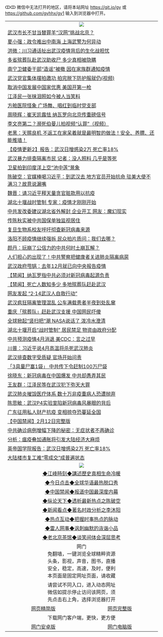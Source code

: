 ↀↀ 微信中无法打开的地区，请将本站网址 https://git.io/gy 或 https://github.com/gyhhx/gy1 输入到浏览器中打开。 

 <table>

  <tr>
    <td colspan="2" align=center><img src="https://cdn.jsdelivr.net/gh/gyoupiodf/im1/20190822-2.jpg"></td>
 </tr>
<tr><td colspan="2" align="left"><a href="https://xball.casa/oo.aspx?name=c1130110&key=eqxowaguscvmxdgc&from=gy">武汉市长不甘当替罪羊“汉网”挑战北京？</a></td></tr>
<tr><td colspan="2" align="left"><a href="https://xball.casa/oo.aspx?name=c1130086&key=eqxowaguscvmxdgc&from=gy">夏小强：政令难出中南海 上海武警为何异动</a></td></tr>
<tr><td colspan="2" align="left"><a href="https://xball.casa/oo.aspx?name=c1130043&key=eqxowaguscvmxdgc&from=gy">洪微：川习通话扯出武汉疫情背后的生化战担忧</a></td></tr>
<tr><td colspan="2" align="left"><a href="https://xball.casa/oo.aspx?name=c1129981&key=eqxowaguscvmxdgc&from=gy">多省殡葬队赴武汉助收尸 多少真相被隐瞒</a></td></tr>
<tr><td colspan="2" align="left"><a href="https://xball.casa/oo.aspx?name=c1129983&key=eqxowaguscvmxdgc&from=gy">南宁卫健委干部“造谣”被撤 因在家族群通知疫情</a></td></tr>
<tr><td colspan="2" align="left"><a href="https://xball.casa/oo.aspx?name=c1130089&key=eqxowaguscvmxdgc&from=gy">武汉党官集体摆拍邀功 拍完脱下防护服就仍(视频)</a></td></tr>
<tr><td colspan="2" align="left"><a href="https://xball.casa/oo.aspx?name=c1130084&key=eqxowaguscvmxdgc&from=gy">取消中国发展中国家优惠 美国开第一枪</a></td></tr>
<tr><td colspan="2" align="left"><a href="https://xball.casa/oo.aspx?name=c1130129&key=eqxowaguscvmxdgc&from=gy">江泽民一张抹泪照如今被人当笑料</a></td></tr>
<tr><td colspan="2" align="left"><a href="https://xball.casa/oo.aspx?name=c1130062&key=eqxowaguscvmxdgc&from=gy">方舱医院怪象 广场舞、唱红到临时党支部</a></td></tr>
<tr><td colspan="2" align="left"><a href="https://xball.casa/oo.aspx?name=c1130063&key=eqxowaguscvmxdgc&from=gy">周晓辉：崔天凯露怯  纳瓦罗向北京传重磅信号</a></td></tr>
<tr><td colspan="2" align="left"><a href="https://xball.casa/oo.aspx?name=c1130115&key=eqxowaguscvmxdgc&from=gy">李文亮第二？濒死伯曼儿拍视频“认罪”（视频）</a></td></tr>
<tr><td colspan="2" align="left"><a href="https://xball.casa/oo.aspx?name=c1130092&key=eqxowaguscvmxdgc&from=gy">老黑：天赐良机 不返工在家呆着就是最明智的做法！安全、养膘、还能推墙！</a></td></tr>
<tr><td colspan="2" align="left"><a href="https://xball.casa/oo.aspx?name=c1129791&key=eqxowaguscvmxdgc&from=gy">【疫情更新2】报告：武汉日增感染2万 死亡率18%</a></td></tr>
<tr><td colspan="2" align="left"><a href="https://xball.casa/oo.aspx?name=c1130112&key=eqxowaguscvmxdgc&from=gy">武汉暴力排查隔离市民 记者：没人照料 几乎是等死</a></td></tr>
<tr><td colspan="2" align="left"><a href="https://xball.casa/oo.aspx?name=c1130098&key=eqxowaguscvmxdgc&from=gy">卫星拍到印度洋上空“池中莲”景象</a></td></tr>
<tr><td colspan="2" align="left"><a href="https://xball.casa/oo.aspx?name=c1130066&key=eqxowaguscvmxdgc&from=gy">陈破空：官媒棒喝习近平：到武汉去 地方官员开始抗命 驻美大使不满习？故意说漏嘴</a></td></tr>
<tr><td colspan="2" align="left"><a href="https://xball.casa/oo.aspx?name=c1130136&key=eqxowaguscvmxdgc&from=gy">魏晋：请习近平释天量贪官赃款用以抗疫</a></td></tr>
<tr><td colspan="2" align="left"><a href="https://xball.casa/oo.aspx?name=c1130111&key=eqxowaguscvmxdgc&from=gy">湖北十堰战时管制 专家：疫情才刚刚开始</a></td></tr>
<tr><td colspan="2" align="left"><a href="https://xball.casa/oo.aspx?name=c1130116&key=eqxowaguscvmxdgc&from=gy">中共发改委建议湖北省外解封 企业开工 网友：魔幻现实</a></td></tr>
<tr><td colspan="2" align="left"><a href="https://xball.casa/oo.aspx?name=c1130012&key=eqxowaguscvmxdgc&from=gy">传陈秋实被中共国保单独监视居住</a></td></tr>
<tr><td colspan="2" align="left"><a href="https://xball.casa/oo.aspx?name=c1130028&key=eqxowaguscvmxdgc&from=gy">复旦生物系校友呼吁彻查新冠病毒来源</a></td></tr>
<tr><td colspan="2" align="left"><a href="https://xball.casa/oo.aspx?name=c1130087&key=eqxowaguscvmxdgc&from=gy">洛阳不顾疫情继续强拆 民众拍片质问：我们去哪？</a></td></tr>
<tr><td colspan="2" align="left"><a href="https://xball.casa/oo.aspx?name=c1130029&key=eqxowaguscvmxdgc&from=gy">颜丹：玩崩了公信力的中共何时土崩瓦解？</a></td></tr>
<tr><td colspan="2" align="left"><a href="https://xball.casa/oo.aspx?name=c1130141&key=eqxowaguscvmxdgc&from=gy">人们担心的出现了！中共警察把健康者关进肺炎隔离病房</a></td></tr>
<tr><td colspan="2" align="left"><a href="https://xball.casa/oo.aspx?name=c1130103&key=eqxowaguscvmxdgc&from=gy">武汉政府甩锅：去年12月就已向中央报告疫情</a></td></tr>
<tr><td colspan="2" align="left"><a href="https://xball.casa/oo.aspx?name=c1130088&key=eqxowaguscvmxdgc&from=gy">【禁闻】纳瓦罗指中共必须对新冠病毒起源负责</a></td></tr>
<tr><td colspan="2" align="left"><a href="https://xball.casa/oo.aspx?name=c1130090&key=eqxowaguscvmxdgc&from=gy">【禁闻】死亡人数知多少 多地殡葬队赶赴武汉</a></td></tr>
<tr><td colspan="2" align="left"><a href="https://xball.casa/oo.aspx?name=c1130071&key=eqxowaguscvmxdgc&from=gy">网友发起 “2·14武汉人自救行动”</a></td></tr>
<tr><td colspan="2" align="left"><a href="https://xball.casa/oo.aspx?name=c1130114&key=eqxowaguscvmxdgc&from=gy">武汉疯狂隔离管理混乱 公车满载患者半夜到处乱窜</a></td></tr>
<tr><td colspan="2" align="left"><a href="https://xball.casa/oo.aspx?name=c1130017&key=eqxowaguscvmxdgc&from=gy">重庆「殡葬队」赶赴武汉支援 中国网民吓傻</a></td></tr>
<tr><td colspan="2" align="left"><a href="https://xball.casa/oo.aspx?name=c1130099&key=eqxowaguscvmxdgc&from=gy">全球掀起“竖扫把”潮 NASA说话了 泼冷水澄清</a></td></tr>
<tr><td colspan="2" align="left"><a href="https://xball.casa/oo.aspx?name=c1130100&key=eqxowaguscvmxdgc&from=gy">湖北十堰开启“战时管制” 居民禁足 物资由政府分配</a></td></tr>
<tr><td colspan="2" align="left"><a href="https://xball.casa/oo.aspx?name=c1130041&key=eqxowaguscvmxdgc&from=gy">中共预测疫情4月消退 美CDC：言之过早</a></td></tr>
<tr><td colspan="2" align="left"><a href="https://xball.casa/oo.aspx?name=c1130023&key=eqxowaguscvmxdgc&from=gy">川普：习近平说4月高温将杀死武汉肺炎</a></td></tr>
<tr><td colspan="2" align="left"><a href="https://xball.casa/oo.aspx?name=c1130072&key=eqxowaguscvmxdgc&from=gy">武汉排查数字受质疑 官场开始问责</a></td></tr>
<tr><td colspan="2" align="left"><a href="https://xball.casa/oo.aspx?name=c1129993&key=eqxowaguscvmxdgc&from=gy">「3具童尸塞1袋」 中共传下令赶制100万尸袋</a></td></tr>
<tr><td colspan="2" align="left"><a href="https://xball.casa/oo.aspx?name=c1130135&key=eqxowaguscvmxdgc&from=gy">徐晓东：新冠病毒在中国爆发 中共却愚弄其民</a></td></tr>
<tr><td colspan="2" align="left"><a href="https://xball.casa/oo.aspx?name=c1130146&key=eqxowaguscvmxdgc&from=gy">王友群：江泽民等在武汉犯下弥天大罪</a></td></tr>
<tr><td colspan="2" align="left"><a href="https://xball.casa/oo.aspx?name=c1130117&key=eqxowaguscvmxdgc&from=gy">武汉肺炎摧毁医疗体系 数十万非疫重病人恐遭抛弃</a></td></tr>
<tr><td colspan="2" align="left"><a href="https://xball.casa/oo.aspx?name=c1130013&key=eqxowaguscvmxdgc&from=gy">陈思敏：武汉P4实验室陷新冠病毒风暴眼的背后</a></td></tr>
<tr><td colspan="2" align="left"><a href="https://xball.casa/oo.aspx?name=c1130083&key=eqxowaguscvmxdgc&from=gy">广东征用私人财产抗疫 变相掠夺恐蔓延全国</a></td></tr>
<tr><td colspan="2" align="left"><a href="https://xball.casa/oo.aspx?name=c1130138&key=eqxowaguscvmxdgc&from=gy">【中国禁闻】2月12日完整版</a></td></tr>
<tr><td colspan="2" align="left"><a href="https://xball.casa/oo.aspx?name=c1130065&key=eqxowaguscvmxdgc&from=gy">中共确诊病例增幅下降的秘密：无症状者不再确诊</a></td></tr>
<tr><td colspan="2" align="left"><a href="https://xball.casa/oo.aspx?name=c1130134&key=eqxowaguscvmxdgc&from=gy">分析：瘟疫叠加通胀将引发大陆经济大麻烦</a></td></tr>
<tr><td colspan="2" align="left"><a href="https://xball.casa/oo.aspx?name=c1130064&key=eqxowaguscvmxdgc&from=gy">英帝国学院报告：武汉日增感染2万 死亡率18%</a></td></tr>
<tr><td colspan="2" align="left"><a href="https://xball.casa/oo.aspx?name=c1129982&key=eqxowaguscvmxdgc&from=gy">大陆楼市复工难“零成交”成普遍状态</a></td></tr>

 <tr>
   <td colspan="2" align=center><img src="https://cdn.jsdelivr.net/gh/gyoupiodf/im1/jf-1.jpg"></td>
  </tr>
   <tr>
   <td colspan="2" align=center> 
<a href="https://xball.casa/oo.aspx?name=c922850&key=eqxowaguscvmxdgc&from=gy&tag=9877">◆江峰時刻◆講述歷史真相生命冷暖</a><br/>
    </td>
  </tr>
   <tr>
   <td colspan="2" align=center> 
<a href="https://xball.casa/oo.aspx?name=c816850&key=eqxowaguscvmxdgc&from=gy&tag=9877">◆今日点击◆全球华语最热脱口秀</a><br/>
    </td>
  </tr>
  <tr>
  <td colspan="2" align=center>
<a href="https://xball.casa/oo.aspx?name=c816860&key=eqxowaguscvmxdgc&from=gy&tag=99733110">◆中国禁闻◆报道中国最深度内幕</a><br/>
   </tr>
  <tr>
     <td colspan="2" align=center>
<a href="https://xball.casa/oo.aspx?name=c816855&key=eqxowaguscvmxdgc&from=gy&tag=997110">◆纵论天下◆透析最新热点之陈破空</a><br/>
   </tr>
   <tr>
      <td colspan="2" align=center>
<a href="https://xball.casa/oo.aspx?name=c838308&key=eqxowaguscvmxdgc&from=gy&tag=9973110">◆新闻看点◆著名时政分析之李沐阳</a><br/>
   </tr>
   <tr>
     <td colspan="2" align=center>
<a href="https://xball.casa/oo.aspx?name=c816852&key=eqxowaguscvmxdgc&from=gy&tag=9733110">◆热点互动◆把握时事热点的脉动</a><br/>
   </tr>
   <tr>
      <td colspan="2" align=center>
<a href="https://xball.casa/oo.aspx?name=c816694&key=eqxowaguscvmxdgc&from=gy&tag=93310">◆雷人网事◆讽刺幽默的诙谐小品</a><br/>
   </tr>
   <tr>
    <td colspan="2" align=center>
<a href="https://xball.casa/oo.aspx?name=c816650&key=eqxowaguscvmxdgc&from=gy&tag=9973110">◆老北京茶馆◆谈笑间体会深层思考</a><br/>
   </tr>
<tr>
    <td colspan="2" align="center">网门<br/>免翻墙，一键浏览全球精粹资源<br/>头条，影视，声音，图书，直播<br/>安全，稳定，高速，及时，便利<br/>本页面是固定网址页面，请收藏</td>
  <tr>
  <tr>
    <td colspan="2" align="center">请尝试不同入口，进入动态网址<br/>微信如提示停止访问该网页，须<br/>先点击右上角，选择浏览器打开</td>
  <tr>  
  <tr>
    <td align="center"><a href="https://gitcdn.xyz/repo/otiny/up/master/show002.htm">网页精简版</a></td>
    <td align="center"><a href="https://gitcdn.xyz/repo/otiny/up/master/show001.htm">网页完整版</a></td>
  </tr>
  <tr>
    <td colspan="2" align="center">下载网门客户端，更快，更方便</td>
  <tr>
  <tr>
    <td align="center"><a href="https://raw.githubusercontent.com/opipe/up/master/oGatea.apk">网门安卓版</a></td>
    <td align="center"><a href="https://raw.githubusercontent.com/opipe/up/master/oGate.zip">网门电脑版</a></td>
  </tr>

</table>

